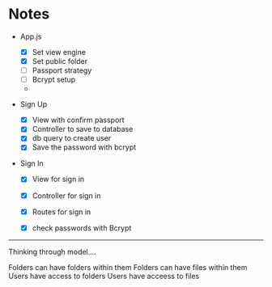 # Notes

- App.js
  - [x] Set view engine
  - [x] Set public folder
  - [ ] Passport strategy
  - [ ] Bcrypt setup
  - 

- Sign Up
  - [x] View with confirm passport
  - [x] Controller to save to database
  - [x] db query to create user
  - [x] Save the password with bcrypt

- Sign In
  - [x] View for sign in
  - [x] Controller for sign in
  - [x] Routes for sign in
  - [x] check passwords with Bcrypt




------

Thinking through model....

Folders can have folders within them
Folders can have files within them
Users have access to folders
Users have acceess to files
